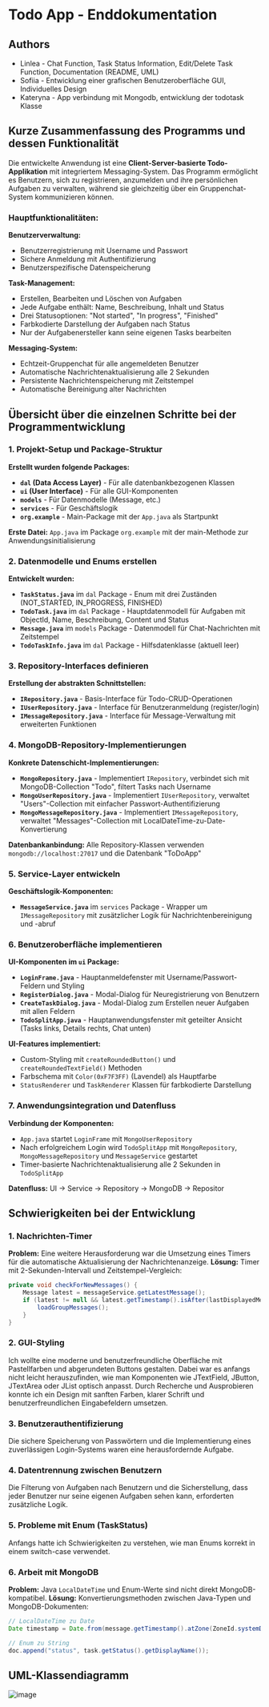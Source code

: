 # Todo App - Enddokumentation

## Authors
- Linlea - Chat Function, Task Status Information, Edit/Delete Task Function, Documentation (README, UML)
- Sofiia - Entwicklung einer grafischen Benutzeroberfläche GUI, Individuelles Design
- Kateryna - App verbindung mit Mongodb, entwicklung der todotask Klasse

## Kurze Zusammenfassung des Programms und dessen Funktionalität

Die entwickelte Anwendung ist eine **Client-Server-basierte Todo-Applikation** mit integriertem Messaging-System. Das Programm ermöglicht es Benutzern, sich zu registrieren, anzumelden und ihre persönlichen Aufgaben zu verwalten, während sie gleichzeitig über ein Gruppenchat-System kommunizieren können.

### Hauptfunktionalitäten:

**Benutzerverwaltung:**
- Benutzerregistrierung mit Username und Passwort
- Sichere Anmeldung mit Authentifizierung
- Benutzerspezifische Datenspeicherung

**Task-Management:**
- Erstellen, Bearbeiten und Löschen von Aufgaben
- Jede Aufgabe enthält: Name, Beschreibung, Inhalt und Status
- Drei Statusoptionen: "Not started", "In progress", "Finished"
- Farbkodierte Darstellung der Aufgaben nach Status
- Nur der Aufgabenersteller kann seine eigenen Tasks bearbeiten

**Messaging-System:**
- Echtzeit-Gruppenchat für alle angemeldeten Benutzer
- Automatische Nachrichtenaktualisierung alle 2 Sekunden
- Persistente Nachrichtenspeicherung mit Zeitstempel
- Automatische Bereinigung alter Nachrichten

## Übersicht über die einzelnen Schritte bei der Programmentwicklung

### 1. Projekt-Setup und Package-Struktur
**Erstellt wurden folgende Packages:**
- **`dal` (Data Access Layer)** - Für alle datenbankbezogenen Klassen
- **`ui` (User Interface)** - Für alle GUI-Komponenten
- **`models`** - Für Datenmodelle (Message, etc.)
- **`services`** - Für Geschäftslogik
- **`org.example`** - Main-Package mit der `App.java` als Startpunkt

**Erste Datei:** `App.java` im Package `org.example` mit der main-Methode zur Anwendungsinitialisierung

### 2. Datenmodelle und Enums erstellen
**Entwickelt wurden:**
- **`TaskStatus.java`** im `dal` Package - Enum mit drei Zuständen (NOT_STARTED, IN_PROGRESS, FINISHED)
- **`TodoTask.java`** im `dal` Package - Hauptdatenmodell für Aufgaben mit ObjectId, Name, Beschreibung, Content und Status
- **`Message.java`** im `models` Package - Datenmodell für Chat-Nachrichten mit Zeitstempel
- **`TodoTaskInfo.java`** im `dal` Package - Hilfsdatenklasse (aktuell leer)

### 3. Repository-Interfaces definieren
**Erstellung der abstrakten Schnittstellen:**
- **`IRepository.java`** - Basis-Interface für Todo-CRUD-Operationen
- **`IUserRepository.java`** - Interface für Benutzeranmeldung (register/login)
- **`IMessageRepository.java`** - Interface für Message-Verwaltung mit erweiterten Funktionen

### 4. MongoDB-Repository-Implementierungen
**Konkrete Datenschicht-Implementierungen:**
- **`MongoRepository.java`** - Implementiert `IRepository`, verbindet sich mit MongoDB-Collection "Todo", filtert Tasks nach Username
- **`MongoUserRepository.java`** - Implementiert `IUserRepository`, verwaltet "Users"-Collection mit einfacher Passwort-Authentifizierung
- **`MongoMessageRepository.java`** - Implementiert `IMessageRepository`, verwaltet "Messages"-Collection mit LocalDateTime-zu-Date-Konvertierung

**Datenbankanbindung:** Alle Repository-Klassen verwenden `mongodb://localhost:27017` und die Datenbank "ToDoApp"

### 5. Service-Layer entwickeln
**Geschäftslogik-Komponenten:**
- **`MessageService.java`** im `services` Package - Wrapper um `IMessageRepository` mit zusätzlicher Logik für Nachrichtenbereinigung und -abruf

### 6. Benutzeroberfläche implementieren
**UI-Komponenten im `ui` Package:**
- **`LoginFrame.java`** - Hauptanmeldefenster mit Username/Passwort-Feldern und Styling
- **`RegisterDialog.java`** - Modal-Dialog für Neuregistrierung von Benutzern
- **`CreateTaskDialog.java`** - Modal-Dialog zum Erstellen neuer Aufgaben mit allen Feldern
- **`TodoSplitApp.java`** - Hauptanwendungsfenster mit geteilter Ansicht (Tasks links, Details rechts, Chat unten)

**UI-Features implementiert:**
- Custom-Styling mit `createRoundedButton()` und `createRoundedTextField()` Methoden
- Farbschema mit `Color(0xF7F3FF)` (Lavendel) als Hauptfarbe
- `StatusRenderer` und `TaskRenderer` Klassen für farbkodierte Darstellung

### 7. Anwendungsintegration und Datenfluss
**Verbindung der Komponenten:**
- `App.java` startet `LoginFrame` mit `MongoUserRepository`
- Nach erfolgreichem Login wird `TodoSplitApp` mit `MongoRepository`, `MongoMessageRepository` und `MessageService` gestartet
- Timer-basierte Nachrichtenaktualisierung alle 2 Sekunden in `TodoSplitApp`

**Datenfluss:** UI → Service → Repository → MongoDB → Repositor

## Schwierigkeiten bei der Entwicklung

### 1. Nachrichten-Timer
**Problem:** Eine weitere Herausforderung war die Umsetzung eines Timers für die automatische Aktualisierung der Nachrichtenanzeige.
**Lösung:** Timer mit 2-Sekunden-Intervall und Zeitstempel-Vergleich:
```java
private void checkForNewMessages() {
    Message latest = messageService.getLatestMessage();
    if (latest != null && latest.getTimestamp().isAfter(lastDisplayedMessageTime)) {
        loadGroupMessages();
    }
}
```

### 2. GUI-Styling
Ich wollte eine moderne und benutzerfreundliche Oberfläche mit Pastellfarben und abgerundeten Buttons gestalten.
Dabei war es anfangs nicht leicht herauszufinden, wie man Komponenten wie JTextField, JButton, JTextArea oder JList optisch anpasst.
Durch Recherche und Ausprobieren konnte ich ein Design mit sanften Farben, klarer Schrift und benutzerfreundlichen Eingabefeldern umsetzen.

### 3. Benutzerauthentifizierung
Die sichere Speicherung von Passwörtern und die Implementierung eines zuverlässigen Login-Systems waren eine herausfordernde Aufgabe.

### 4. Datentrennung zwischen Benutzern
Die Filterung von Aufgaben nach Benutzern und die Sicherstellung, dass jeder Benutzer nur seine eigenen Aufgaben sehen kann, erforderten zusätzliche Logik.

### 5. Probleme mit Enum (TaskStatus)
Anfangs hatte ich Schwierigkeiten zu verstehen, wie man Enums korrekt in einem switch-case verwendet.

### 6. Arbeit mit MongoDB
**Problem:** Java `LocalDateTime` und Enum-Werte sind nicht direkt MongoDB-kompatibel.
**Lösung:** Konvertierungsmethoden zwischen Java-Typen und MongoDB-Dokumenten:
```java
// LocalDateTime zu Date
Date timestamp = Date.from(message.getTimestamp().atZone(ZoneId.systemDefault()).toInstant());

// Enum zu String
doc.append("status", task.getStatus().getDisplayName());
```

## UML-Klassendiagramm
![image](https://github.com/user-attachments/assets/dbaca796-3e05-4cb3-a8eb-7c57383d3452)
